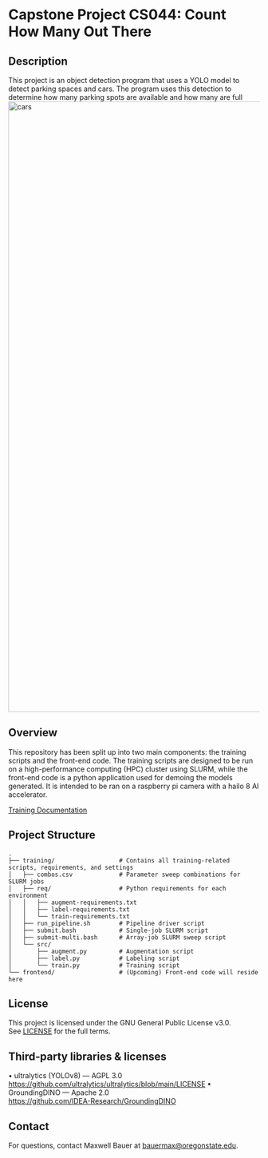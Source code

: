 # Capstone Project CS044: Count How Many Out There
## Description

This project is an object detection program that uses a YOLO model to detect parking spaces and cars. The program uses this detection to determine how many parking spots are available and how many are full
<img width="1223" alt="cars" src="https://github.com/user-attachments/assets/089c1775-0b50-465d-8b43-73024a087957" />


## Overview

This repository has been split up into two main components: the training scripts and the front-end code. The training scripts are designed to be run on a high-performance computing (HPC) cluster using SLURM, while the front-end code is a python application used for demoing the models generated. It is intended to be ran on a raspberry pi camera with a hailo 8 AI accelerator. 

[Training Documentation](./training/README.md)

## Project Structure

```
.
├── training/                  # Contains all training-related scripts, requirements, and settings
│   ├── combos.csv             # Parameter sweep combinations for SLURM jobs
│   ├── req/                   # Python requirements for each environment
│   │   ├── augment-requirements.txt
│   │   ├── label-requirements.txt
│   │   └── train-requirements.txt
│   ├── run_pipeline.sh        # Pipeline driver script
│   ├── submit.bash            # Single-job SLURM script
│   ├── submit-multi.bash      # Array-job SLURM sweep script
│   └── src/
│       ├── augment.py         # Augmentation script
│       ├── label.py           # Labeling script
│       └── train.py           # Training script
└── frontend/                  # (Upcoming) Front-end code will reside here
```



## License

This project is licensed under the GNU General Public License v3.0.  
See [LICENSE](./LICENSE) for the full terms.

## Third‑party libraries & licenses

• ultralytics (YOLOv8) — AGPL 3.0  
  https://github.com/ultralytics/ultralytics/blob/main/LICENSE
• GroundingDINO — Apache 2.0  
  https://github.com/IDEA-Research/GroundingDINO    

## Contact

For questions, contact Maxwell Bauer at bauermax@oregonstate.edu.
